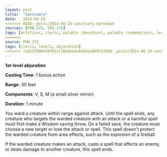 ```yaml
---
layout: post
title:  "Sanctuary"
date:   2014-08-24
<<<<<<< HEAD:_posts/2014-08-24-sanctuary.markdown
sources: [PHB.272, SRD.176]
tags: [artificer, cleric, paladin (devotion), paladin (redemption), level1, abjuration]
=======
source: PHB.272
tags: [cleric, level1, abjuration]
>>>>>>> fad25f008430f031f16b0eb4a6b691e869f24366:_posts/2014-08-24-sanctuary.md
---
```


**1st-level abjuration**

**Casting Time**: 1 bonus action

**Range**: 30 feet

**Components**: V, S, M (a small silver mirror)

**Duration**: 1 minute

You ward a creature within range against attack. Until the spell ends, any creature who targets the warded creature with an attack or a harmful spell must first make a Wisdom saving throw. On a failed save, the creature must choose a new target or lose the attack or spell. This spell doesn't protect the warded creature from area effects, such as the explosion of a fireball.

If the warded creature makes an attack, casts a spell that affects an enemy, or deals damage to another creature, this spell ends.
